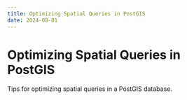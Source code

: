 ```yaml
---
title: Optimizing Spatial Queries in PostGIS
date: 2024-08-01
---
```


# Optimizing Spatial Queries in PostGIS

Tips for optimizing spatial queries in a PostGIS database.

